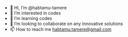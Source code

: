 - 👋 Hi, I’m @habtamu-tamere
- 👀 I’m interested in codes 
- 🌱 I’m learning codes 
- 💞️ I’m looking to collaborate on any innovative solutions 
- 📫 How to reach me habtamu.tamere@gmail.com

<!---
habtamu-tamere/habtamu-tamere is a ✨ special ✨ repository because its `README.md` (this file) appears on your GitHub profile.
You can click the Preview link to take a look at your changes.
--->
